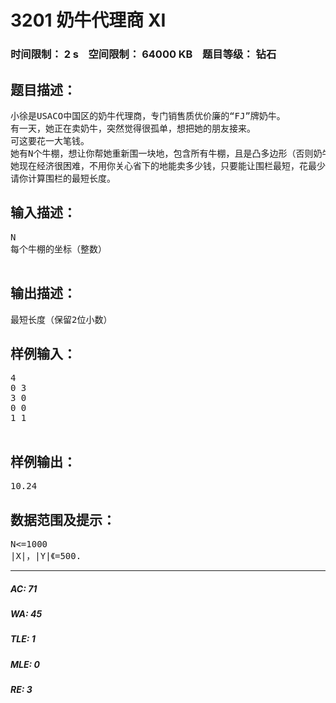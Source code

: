 # 3201 奶牛代理商 XI   
### 时间限制： 2 s&nbsp;&nbsp;&nbsp;&nbsp;空间限制： 64000 KB&nbsp;&nbsp;&nbsp;&nbsp;题目等级： 钻石  
## 题目描述：  

<pre>
小徐是USACO中国区的奶牛代理商，专门销售质优价廉的“FJ”牌奶牛。
有一天，她正在卖奶牛，突然觉得很孤单，想把她的朋友接来。
可这要花一大笔钱。
她有N个牛棚，想让你帮她重新围一块地，包含所有牛棚，且是凸多边形（否则奶牛会撞墙角）
她现在经济很困难，不用你关心省下的地能卖多少钱，只要能让围栏最短，花最少的钱。
请你计算围栏的最短长度。
</pre>
  
  
## 输入描述：  

<pre>
N
每个牛棚的坐标（整数）
 
</pre>
  
  
## 输出描述：  

<pre>
最短长度（保留2位小数）
</pre>
  
  
## 样例输入：  

<pre>
4
0 3
3 0
0 0
1 1
 
</pre>
  
  
## 样例输出：  

<pre>
10.24
</pre>
  
  
## 数据范围及提示：  

<pre>
N<=1000
|X|，|Y|《=500.
</pre>
  
  
***  

##### AC: 71  
##### WA: 45  
##### TLE: 1  
##### MLE: 0  
##### RE: 3  
